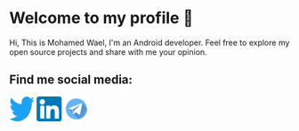 # Welcome to my profile 👋
Hi, This is Mohamed Wael, I'm an Android developer. Feel free to explore my open source projects and share with me your opinion.


## Find me social media:
[<img src="images/twitter-logo.png" alt="https://twitter.com/imohamedwael" width="45" height="45" />](https://twitter.com/imohamedwael)
[<img src="images/linkedin-logo.png" alt="https://www.linkedin.com/in/mohamedwael/" width="45" height="45"/>](https://www.linkedin.com/in/mohamedwael/)
[<img src="images/telegram-logo.png" alt="https://t.me/mohamedwael" width="45" height="45"/>](https://t.me/mohamedwael)



<!--
**MohamedWael/MohamedWael** is a ✨ _special_ ✨ repository because its `README.md` (this file) appears on your GitHub profile.

Here are some ideas to get you started:

- 🔭 I’m currently working on ...
- 🌱 I’m currently learning ...
- 👯 I’m looking to collaborate on ...
- 🤔 I’m looking for help with ...
- 💬 Ask me about ...
- 📫 How to reach me: ...
- 😄 Pronouns: ...
- ⚡ Fun fact: ...
-->
